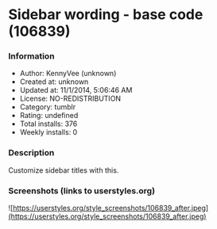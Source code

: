 # Sidebar wording - base code (106839)

### Information
- Author: KennyVee (unknown)
- Created at: unknown
- Updated at: 11/1/2014, 5:06:46 AM
- License: NO-REDISTRIBUTION
- Category: tumblr
- Rating: undefined
- Total installs: 376
- Weekly installs: 0


### Description
Customize sidebar titles with this.


### Screenshots (links to userstyles.org)
![https://userstyles.org/style_screenshots/106839_after.jpeg](https://userstyles.org/style_screenshots/106839_after.jpeg)


